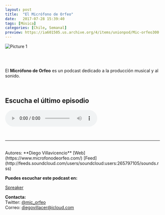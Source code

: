 ```yaml
---
layout: post
title:  "El Micrófono de Orfeo"
date:   2017-07-28 15:39:40
tags: [Música]
categories: [Chile, Semanal]
preview: https://ia601505.us.archive.org/4/items/unionpod/Mic-orfeo300.png 
---
```


![Picture 1](https://ia601505.us.archive.org/4/items/unionpod/Mic-orfeo400.png)  

<br/>  
<br/>

El **Micrófono de Orfeo** es un podcast dedicado a la producción musical y al sonido.  

<br/>

## Escucha el último episodio  


<!--reproductor-feed=http://feeds.soundcloud.com/users/soundcloud:users:265797105/sounds.rss-->
<!--reproductor-start-->
<audio id="audio" preload="auto" controls="" src="http://feeds.soundcloud.com/stream/337765808-diegovillacer-la-musica-y-la-belleza-con-herna-freiberg.mp3"></audio>
<!--reproductor-end-->

<br>


_ _ _  

<br>  
Autores: **Diego Villavicencio**  
[Web](https://www.microfonodeorfeo.com/)  
[Feed](http://feeds.soundcloud.com/users/soundcloud:users:265797105/sounds.rss)

**Puedes escuchar este podcast en:**  

[Spreaker](https://www.spreaker.com/user/diegovillacer1)


**Contacta:**  
Twitter: [@mic_orfeo](https://twitter.com/mic_orfeo)   
Correo:  diegovillacer@icloud.com







